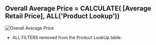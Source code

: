 ## Overall Average Price = CALCULATE( [Average Retail Price], ALL('Product Lookup'))

![Overall Average Price](https://github.com/marialyk77/PowerBI_Code_Diary/assets/139682076/a5603099-1b76-4d3c-b4b1-4924e33a19a1)

* ALL FILTERS removed from the Product LookUp table.
